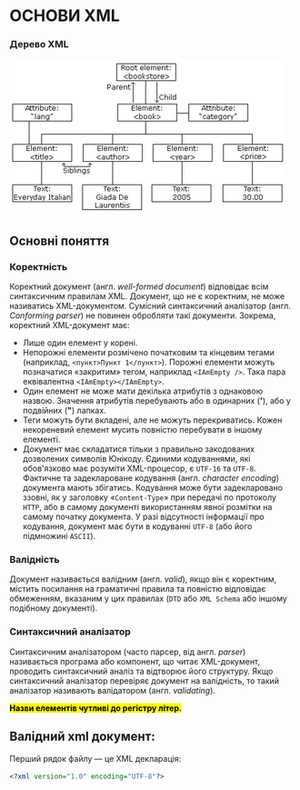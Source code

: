 # ОСНОВИ XML

### Дерево XML
![XML Tree Structure](../img/nodetree.gif)

## Основні поняття
### Коректність

Коректний документ (англ. _well-formed document_) відповідає всім синтаксичним правилам XML. Документ, що не є коректним, не може називатись XML-документом. Сумісний синтаксичний аналізатор (англ. _Conforming parser_) не повинен обробляти такі документи. Зокрема, коректний XML-документ має:

* Лише один елемент у корені.
* Непорожні елементи розмічено початковим та кінцевим тегами (наприклад, `<пункт>Пункт 1</пункт>`). Порожні елементи можуть позначатися «закритим» тегом, наприклад `<IAmEmpty />`. Така пара еквівалентна `<IAmEmpty></IAmEmpty>`.
* Один елемент не може мати декілька атрибутів з однаковою назвою. Значення атрибутів перебувають або в одинарних (**'**), або у подвійних (**"**) лапках.
* Теги можуть бути вкладені, але не можуть перекриватись. Кожен некореневий елемент мусить повністю перебувати в іншому елементі.
* Документ має складатися тільки з правильно закодованих дозволених символів Юнікоду. Єдиними кодуваннями, які обов'язково має розуміти XML-процесор, є `UTF-16` та `UTF-8`. Фактичне та задеклароване кодування (англ. _character encoding_) документа мають збігатись. Кодування може бути задекларовано ззовні, як у заголовку «`Content-Type`» при передачі по протоколу `HTTP`, або в самому документі використанням явної розмітки на самому початку документа. У разі відсутності інформації про кодування, документ має бути в кодуванні `UTF-8` (або його підмножині `ASCII`).

### Валідність

Документ називається валідним (англ. _valid_), якщо він є коректним, містить посилання на граматичні правила та повністю відповідає обмеженням, вказаним у цих правилах (`DTD` або `XML Schema` або іншому подібному документі).

### Синтаксичний аналізатор

Синтаксичним аналізатором (часто парсер, від англ. _parser_) називається програма або компонент, що читає XML-документ, проводить синтаксичний аналіз та відтворює його структуру. Якщо синтаксичний аналізатор перевіряє документ на валідність, то такий аналізатор називають валідатором (англ. _validating_).

<mark>**Назви елементів чутливі до регістру літер.**</mark>

## Валідний xml документ:

Перший рядок файлу — це XML декларація:

```xml
<?xml version="1.0" encoding="UTF-8"?>
```